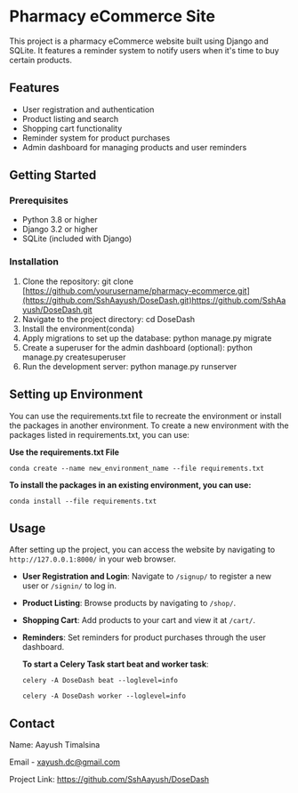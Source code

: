 # Pharmacy eCommerce Site

This project is a pharmacy eCommerce website built using Django and SQLite. It features a reminder system to notify users when it's time to buy certain products.

## Features

- User registration and authentication
- Product listing and search
- Shopping cart functionality
- Reminder system for product purchases
- Admin dashboard for managing products and user reminders

## Getting Started

### Prerequisites

- Python 3.8 or higher
- Django 3.2 or higher
- SQLite (included with Django)

### Installation

1. Clone the repository: git clone [https://github.com/yourusername/pharmacy-ecommerce.git](https://github.com/SshAayush/DoseDash.git)https://github.com/SshAayush/DoseDash.git
2. Navigate to the project directory: cd DoseDash
3. Install the environment(conda)
4. Apply migrations to set up the database: python manage.py migrate
5. Create a superuser for the admin dashboard (optional): python manage.py createsuperuser
6. Run the development server: python manage.py runserver

## Setting up Environment

You can use the requirements.txt file to recreate the environment or install the packages in another environment. To create a new environment with the packages listed in requirements.txt, you can use:

**Use the requirements.txt File**
```
conda create --name new_environment_name --file requirements.txt
```

**To install the packages in an existing environment, you can use:**
```
conda install --file requirements.txt
```

## Usage

After setting up the project, you can access the website by navigating to `http://127.0.0.1:8000/` in your web browser.

- **User Registration and Login**: Navigate to `/signup/` to register a new user or `/signin/` to log in.
- **Product Listing**: Browse products by navigating to `/shop/`.
- **Shopping Cart**: Add products to your cart and view it at `/cart/`.
- **Reminders**: Set reminders for product purchases through the user dashboard.
  
  **To start a Celery Task start beat and worker task**:
  ```
  celery -A DoseDash beat --loglevel=info
  ```
  ```
  celery -A DoseDash worker --loglevel=info
  ```

## Contact

Name: Aayush Timalsina

Email - xayush.dc@gmail.com

Project Link: https://github.com/SshAayush/DoseDash
